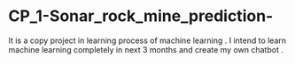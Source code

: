 # CP_1-Sonar_rock_mine_prediction-
It is a copy project in learning process of machine learning . I intend to learn machine learning completely in next 3 months and create my own chatbot .
